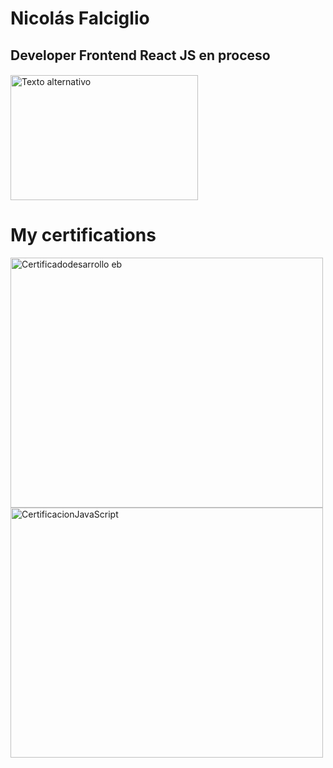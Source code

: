 # Nicolás Falciglio
## Developer Frontend React JS en proceso
#### 
<img src="https://plus.unsplash.com/premium_photo-1678565869434-c81195861939?auto=format&fit=crop&q=80&w=1470&ixlib=rb-4.0.3&ixid=M3wxMjA3fDB8MHxwaG90by1wYWdlfHx8fGVufDB8fHx8fA%3D%3D" alt="Texto alternativo" width="300" height="200">

# My certifications
<img src="https://i.ibb.co/0My5mmn/64da77a3b1d139f3fc700b61-2.png" alt="Certificadodesarrollo eb" width="500" height="400">
<img src="https://i.ibb.co/ggK6Rt5/coder.png"  alt="CertificacionJavaScript" width="500" height="400">
<!---
nicofal23/nicofal23 is a ✨ special ✨ repository because its `README.md` (this file) appears on your GitHub profile.
You can click the Preview link to take a look at your changes.
--->
